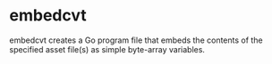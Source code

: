 # embedcvt
embedcvt creates a Go program file that embeds the contents of the specified asset file(s) as simple byte-array variables.
